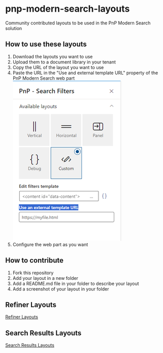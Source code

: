 # pnp-modern-search-layouts
Community contributed layouts to be used in the PnP Modern Search solution

## How to use these layouts
1. Download the layouts you want to use
2. Upload them to a document library in your tenant
3. Copy the URL of the layout you want to use
4. Paste the URL in the "Use and external template URL" property of the PnP Modern Search web part![Alt text](assets/ExternalTemplateURL.png)
5. Configure the web part as you want



## How to contribute
1. Fork this repository
2. Add your layout in a new folder
3. Add a README.md file in your folder to describe your layout
4. Add a screenshot of your layout in your folder

## Refiner Layouts 
[Refiner Layouts](Refiner/Refiner%20layouts.md)


## Search Results Layouts
[Search Results Layouts](Search%20Results/Search%20Results%20Layouts.md)